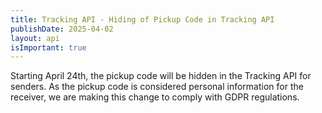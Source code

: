 ```yaml
---
title: Tracking API - Hiding of Pickup Code in Tracking API
publishDate: 2025-04-02
layout: api
isImportant: true
---
```

Starting April 24th, the pickup code will be hidden in the Tracking API for senders. As the pickup code is considered personal information for the receiver, we are making this change to comply with GDPR regulations.
